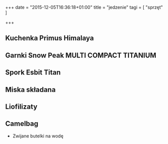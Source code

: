 +++
date = "2015-12-05T16:36:18+01:00"
title = "jedzenie"
tagi = [ "sprzęt" ]

+++

##  Kuchenka Primus Himalaya

##  Garnki Snow Peak MULTI COMPACT TITANIUM
                                
##  Spork Esbit Titan

##  Miska składana

## Liofilizaty

## Camelbag

- Zwijane butelki na wodę
